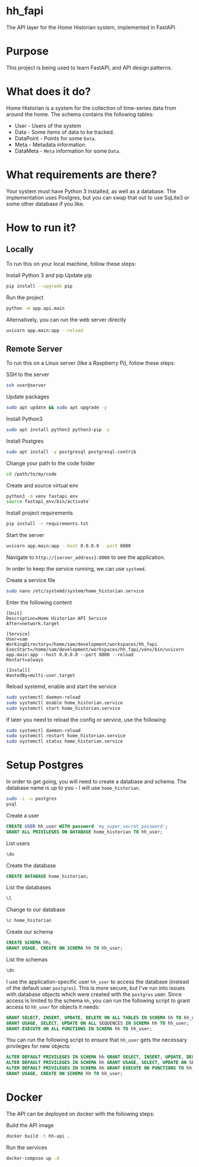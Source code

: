 hh_fapi
=======

The API layer for the Home Historian system, implemented in FastAPI. 

# Purpose
This project is being used to learn FastAPI, and API design patterns.

# What does it do?
Home Historian is a system for the collection of time-series data from around the home.  The schema contains the following tables:
* User - Users of the system
* Data - Some items of data to be tracked.
* DataPoint - Points for some `Data`.
* Meta - Metadata information.
* DataMeta - `Meta` information for some `Data`.

# What requirements are there?
Your system must have Python 3 installed, as well as a database.  The implementation uses Postgres, but you can swap that out to use SqLite3 or some other database if you like.

# How to run it?
## Locally
To run this on your local machine, follow these steps:

Install Python 3 and pip
Update pip
```bash
pip install --upgrade pip
```
Run the project
```bash
python -m app.api.main
```

Alternatively, you can run the web server directly
```bash
uvicorn app.main:app --reload
```

## Remote Server
To run this on a Linux server (like a Raspberry Pi), follow these steps:

SSH to the server
```bash
ssh user@server
```
Update packages
```bash
sudo apt update && sudo apt upgrade -y
```
Install Python3
```bash
sudo apt install python3 python3-pip -y
```
Install Postgres
```bash
sudo apt install -y postgresql postgresql-contrib
```
Change your path to the code folder
```bash
cd /path/to/my/code
```
Create and source virtual env
``` bash
python3 -m venv fastapi_env
source fastapi_env/bin/activate`
```
Install project requirements
```bash
pip install -r requirements.txt
```
Start the server
```bash
uvicorn app.main:app --host 0.0.0.0 --port 8000
```
Navigate to `http://{server_address}:8000` to see the application.

In order to keep the service running, we can use `systemd`.

Create a service file
```bash
sudo nano /etc/systemd/system/home_historian.service
```
Enter the following content
```
[Unit]
Description=Home Historian API Service
After=network.target

[Service]
User=sam
WorkingDirectory=/home/sam/development/workspaces/hh_fapi
ExecStart=/home/sam/development/workspaces/hh_fapi/venv/bin/uvicorn app.main:app --host 0.0.0.0 --port 8000 --reload
Restart=always

[Install]
WantedBy=multi-user.target
```
Reload systemd, enable and start the service
```bash
sudo systemctl daemon-reload
sudo systemctl enable home_historian.service
sudo systemctl start home_historian.service
```
If later you need to reload the config or service, use the following
```bash
sudo systemctl daemon-reload
sudo systemctl restart home_historian.service
sudo systemctl status home_historian.service
```

# Setup Postgres
In order to get going, you will need to create a database and schema.  The database name is up to you - I will use `home_historian`.
```bash
sudo -i -u postgres
psql
```
Create a user
```sql
CREATE USER hh_user WITH password 'my_super_secret_password';
GRANT ALL PRIVILEGES ON DATABASE home_historian TO hh_user;
```
List users
```sql
\du
```
Create the database
```sql
CREATE DATABASE home_historian;
```
List the databases
```sql
\l
```
Change to our database
```sql
\c home_historian
```
Create our schema
```sql
CREATE SCHEMA hh;
GRANT USAGE, CREATE ON SCHEMA hh TO hh_user;
```
List the schemas
```sql
\dn
```

I use the application-specific user `hh_user` to access the database (instead of the default user `postgres`).  This is more secure, but I've run into issues with database objects which were created with the `postgres` user.  Since access is limited to the schema `hh`, you can run the following script to grant access to `hh_user` for objects it needs:
```sql
GRANT SELECT, INSERT, UPDATE, DELETE ON ALL TABLES IN SCHEMA hh TO hh_user;
GRANT USAGE, SELECT, UPDATE ON ALL SEQUENCES IN SCHEMA hh TO hh_user;
GRANT EXECUTE ON ALL FUNCTIONS IN SCHEMA hh TO hh_user;
```
You can run the following script to ensure that `hh_user` gets the necessary privileges for new objects:
```sql
ALTER DEFAULT PRIVILEGES IN SCHEMA hh GRANT SELECT, INSERT, UPDATE, DELETE ON TABLES TO hh_user;
ALTER DEFAULT PRIVILEGES IN SCHEMA hh GRANT USAGE, SELECT, UPDATE ON SEQUENCES TO hh_user;
ALTER DEFAULT PRIVILEGES IN SCHEMA hh GRANT EXECUTE ON FUNCTIONS TO hh_user;
GRANT USAGE, CREATE ON SCHEMA hh TO hh_user;
```

# Docker
The API can be deployed on docker with the following steps:

Build the API image
```bash
docker build -t hh-api .
```
Run the services
```bash
docker-compose up -d
```
